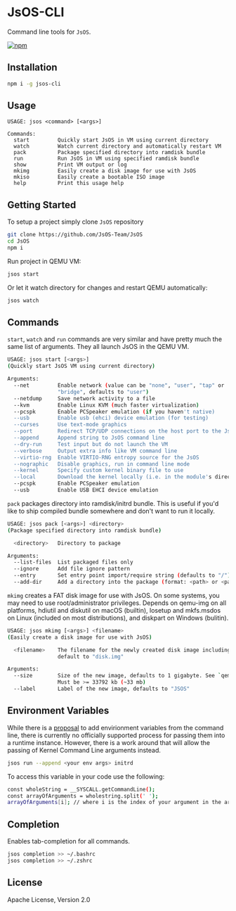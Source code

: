 # JsOS-CLI
Command line tools for `JsOS`.

[![npm](https://static.npmjs.com/images/logo.svg)](https://www.npmjs.com/package/jsos-cli)

## Installation

```sh
npm i -g jsos-cli
```

## Usage

```text
USAGE: jsos <command> [<args>]

Commands:
  start         Quickly start JsOS in VM using current directory
  watch         Watch current directory and automatically restart VM
  pack          Package specified directory into ramdisk bundle
  run           Run JsOS in VM using specified ramdisk bundle
  show          Print VM output or log
  mkimg         Easily create a disk image for use with JsOS
  mkiso         Easily create a bootable ISO image
  help          Print this usage help
```

## Getting Started

To setup a project simply clone `JsOS` repository

```sh
git clone https://github.com/JsOS-Team/JsOS
cd JsOS
npm i
```

Run project in QEMU VM:

```sh
jsos start
```

Or let it watch directory for changes and restart QEMU automatically:

```sh
jsos watch
```

## Commands

`start`, `watch` and `run` commands are very similar and have pretty much the same list of arguments. They all launch JsOS in the QEMU VM.

```sh
USAGE: jsos start [<args>]
(Quickly start JsOS VM using current directory)

Arguments:
  --net         Enable network (value can be "none", "user", "tap" or
                "bridge", defaults to "user")
  --netdump     Save network activity to a file
  --kvm         Enable Linux KVM (much faster virtualization)
  --pcspk       Enable PCSpeaker emulation (if you haven't native)
  --usb         Enable usb (ehci) device emulation (for testing)
  --curses      Use text-mode graphics
  --port        Redirect TCP/UDP connections on the host port to the JsOS
  --append      Append string to JsOS command line
  --dry-run     Test input but do not launch the VM
  --verbose     Output extra info like VM command line
  --virtio-rng  Enable VIRTIO-RNG entropy source for the JsOS
  --nographic   Disable graphics, run in command line mode
  --kernel      Specify custom kernel binary file to use
  --local       Download the kernel locally (i.e. in the module's directory)
  --pcspk       Enable PCSpeaker emulation
  --usb         Enable USB EHCI device emulation
```

`pack` packages directory into ramdisk/initrd bundle. This is useful if you'd like to ship compiled bundle somewhere and don't want to run it locally.

```sh
USAGE: jsos pack [<args>] <directory>
(Package specified directory into ramdisk bundle)

  <directory>   Directory to package

Arguments:
  --list-files  List packaged files only
  --ignore      Add file ignore pattern
  --entry       Set entry point import/require string (defaults to "/")
  --add-dir     Add a directory into the package (format: <path> or <path>:<package-path>)
```

`mkimg` creates a FAT disk image for use with JsOS. On some systems, you may need to use root/administrator privileges. Depends on qemu-img on all platforms, hdiutil and diskutil on macOS (builtin), losetup and mkfs.msdos on Linux (included on most distributions), and diskpart on Windows (bulitin).

```sh
USAGE: jsos mkimg [<args>] <filename>
(Easily create a disk image for use with JsOS)

  <filename>    The filename for the newly created disk image including the extension,
                default to "disk.img"

Arguments:
  --size        Size of the new image, defaults to 1 gigabyte. See `qemu-img --help` for sizes.
                Must be >= 33792 kb (~33 mb)
  --label       Label of the new image, defaults to "JSOS"
```

## Environment Variables
While there is a [proposal](https://github.com/runtimejs/runtime/issues/134) to add envirionment variables from the command line, there is currently no officially supported process for passing them into a runtime instance. However, there is a work around that will allow the passing of Kernel Command Line arguments instead.

```sh
jsos run --append <your env args> initrd
```

To access this variable in your code use the following:

```sh
const wholeString = __SYSCALL.getCommandLine();
const arrayOfArguments = wholestring.split(' ');
arrayOfArguments[i]; // where i is the index of your argument in the array
```

## Completion

Enables tab-completion for all commands.

```sh
jsos completion >> ~/.bashrc
jsos completion >> ~/.zshrc
```

## License

Apache License, Version 2.0
